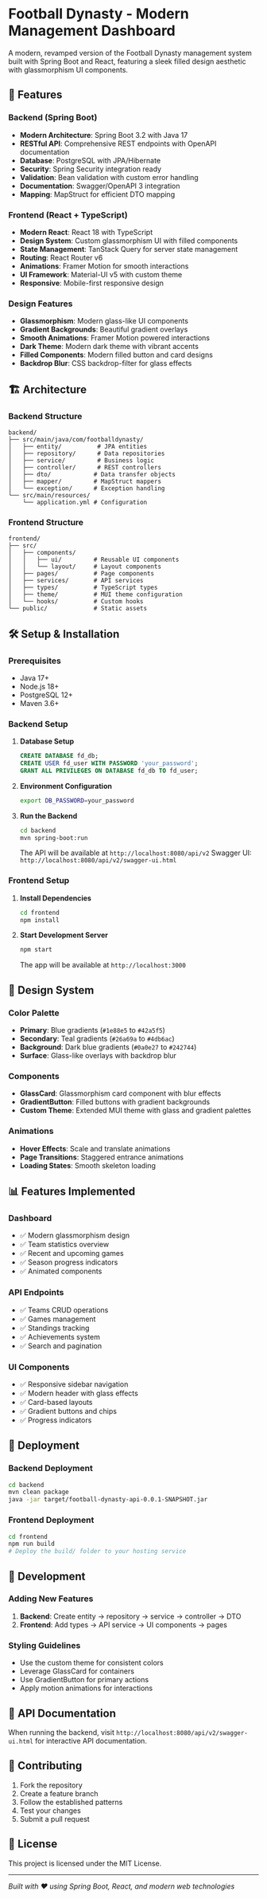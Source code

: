 # Football Dynasty - Modern Management Dashboard

A modern, revamped version of the Football Dynasty management system built with Spring Boot and React, featuring a sleek filled design aesthetic with glassmorphism UI components.

## 🚀 Features

### Backend (Spring Boot)
- **Modern Architecture**: Spring Boot 3.2 with Java 17
- **RESTful API**: Comprehensive REST endpoints with OpenAPI documentation
- **Database**: PostgreSQL with JPA/Hibernate
- **Security**: Spring Security integration ready
- **Validation**: Bean validation with custom error handling
- **Documentation**: Swagger/OpenAPI 3 integration
- **Mapping**: MapStruct for efficient DTO mapping

### Frontend (React + TypeScript)
- **Modern React**: React 18 with TypeScript
- **Design System**: Custom glassmorphism UI with filled components
- **State Management**: TanStack Query for server state management
- **Routing**: React Router v6
- **Animations**: Framer Motion for smooth interactions
- **UI Framework**: Material-UI v5 with custom theme
- **Responsive**: Mobile-first responsive design

### Design Features
- **Glassmorphism**: Modern glass-like UI components
- **Gradient Backgrounds**: Beautiful gradient overlays
- **Smooth Animations**: Framer Motion powered interactions
- **Dark Theme**: Modern dark theme with vibrant accents
- **Filled Components**: Modern filled button and card designs
- **Backdrop Blur**: CSS backdrop-filter for glass effects

## 🏗️ Architecture

### Backend Structure
```
backend/
├── src/main/java/com/footballdynasty/
│   ├── entity/          # JPA entities
│   ├── repository/      # Data repositories
│   ├── service/         # Business logic
│   ├── controller/      # REST controllers
│   ├── dto/            # Data transfer objects
│   ├── mapper/         # MapStruct mappers
│   └── exception/      # Exception handling
└── src/main/resources/
    └── application.yml # Configuration
```

### Frontend Structure
```
frontend/
├── src/
│   ├── components/
│   │   ├── ui/         # Reusable UI components
│   │   └── layout/     # Layout components
│   ├── pages/          # Page components
│   ├── services/       # API services
│   ├── types/          # TypeScript types
│   ├── theme/          # MUI theme configuration
│   └── hooks/          # Custom hooks
└── public/             # Static assets
```

## 🛠️ Setup & Installation

### Prerequisites
- Java 17+
- Node.js 18+
- PostgreSQL 12+
- Maven 3.6+

### Backend Setup

1. **Database Setup**
   ```sql
   CREATE DATABASE fd_db;
   CREATE USER fd_user WITH PASSWORD 'your_password';
   GRANT ALL PRIVILEGES ON DATABASE fd_db TO fd_user;
   ```

2. **Environment Configuration**
   ```bash
   export DB_PASSWORD=your_password
   ```

3. **Run the Backend**
   ```bash
   cd backend
   mvn spring-boot:run
   ```

   The API will be available at `http://localhost:8080/api/v2`
   Swagger UI: `http://localhost:8080/api/v2/swagger-ui.html`

### Frontend Setup

1. **Install Dependencies**
   ```bash
   cd frontend
   npm install
   ```

2. **Start Development Server**
   ```bash
   npm start
   ```

   The app will be available at `http://localhost:3000`

## 🎨 Design System

### Color Palette
- **Primary**: Blue gradients (`#1e88e5` to `#42a5f5`)
- **Secondary**: Teal gradients (`#26a69a` to `#4db6ac`)
- **Background**: Dark blue gradients (`#0a0e27` to `#242744`)
- **Surface**: Glass-like overlays with backdrop blur

### Components
- **GlassCard**: Glassmorphism card component with blur effects
- **GradientButton**: Filled buttons with gradient backgrounds
- **Custom Theme**: Extended MUI theme with glass and gradient palettes

### Animations
- **Hover Effects**: Scale and translate animations
- **Page Transitions**: Staggered entrance animations
- **Loading States**: Smooth skeleton loading

## 📊 Features Implemented

### Dashboard
- ✅ Modern glassmorphism design
- ✅ Team statistics overview
- ✅ Recent and upcoming games
- ✅ Season progress indicators
- ✅ Animated components

### API Endpoints
- ✅ Teams CRUD operations
- ✅ Games management
- ✅ Standings tracking
- ✅ Achievements system
- ✅ Search and pagination

### UI Components
- ✅ Responsive sidebar navigation
- ✅ Modern header with glass effects
- ✅ Card-based layouts
- ✅ Gradient buttons and chips
- ✅ Progress indicators

## 🚀 Deployment

### Backend Deployment
```bash
cd backend
mvn clean package
java -jar target/football-dynasty-api-0.0.1-SNAPSHOT.jar
```

### Frontend Deployment
```bash
cd frontend
npm run build
# Deploy the build/ folder to your hosting service
```

## 🔧 Development

### Adding New Features
1. **Backend**: Create entity → repository → service → controller → DTO
2. **Frontend**: Add types → API service → UI components → pages

### Styling Guidelines
- Use the custom theme for consistent colors
- Leverage GlassCard for containers
- Use GradientButton for primary actions
- Apply motion animations for interactions

## 📝 API Documentation

When running the backend, visit `http://localhost:8080/api/v2/swagger-ui.html` for interactive API documentation.

## 🤝 Contributing

1. Fork the repository
2. Create a feature branch
3. Follow the established patterns
4. Test your changes
5. Submit a pull request

## 📄 License

This project is licensed under the MIT License.

---

*Built with ❤️ using Spring Boot, React, and modern web technologies*